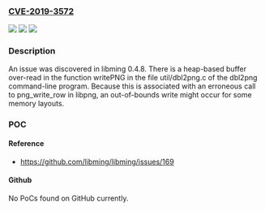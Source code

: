 ### [CVE-2019-3572](https://cve.mitre.org/cgi-bin/cvename.cgi?name=CVE-2019-3572)
![](https://img.shields.io/static/v1?label=Product&message=n%2Fa&color=blue)
![](https://img.shields.io/static/v1?label=Version&message=n%2Fa&color=blue)
![](https://img.shields.io/static/v1?label=Vulnerability&message=n%2Fa&color=brighgreen)

### Description

An issue was discovered in libming 0.4.8. There is a heap-based buffer over-read in the function writePNG in the file util/dbl2png.c of the dbl2png command-line program. Because this is associated with an erroneous call to png_write_row in libpng, an out-of-bounds write might occur for some memory layouts.

### POC

#### Reference
- https://github.com/libming/libming/issues/169

#### Github
No PoCs found on GitHub currently.

